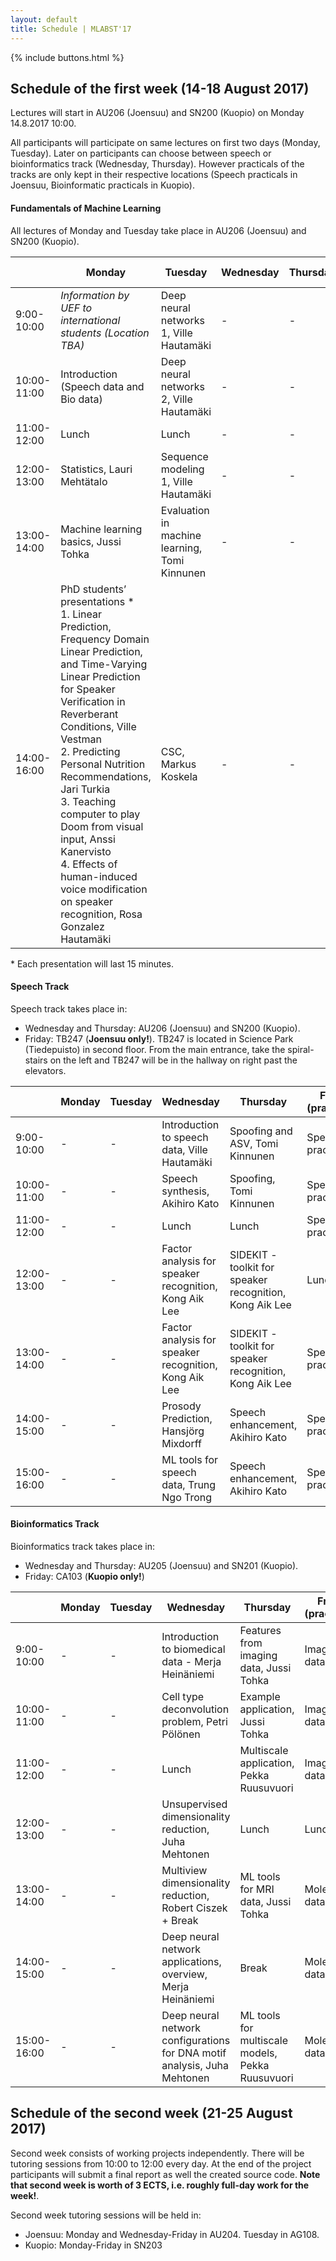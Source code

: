```yaml
---
layout: default
title: Schedule | MLABST'17
---
```


{% include buttons.html %}

## Schedule of the first week (14-18 August 2017)

Lectures will start in AU206 (Joensuu) and SN200 (Kuopio) on Monday 14.8.2017 10:00.

All participants will participate on same lectures on first two days (Monday, Tuesday). Later on participants can choose between speech or bioinformatics track (Wednesday, Thursday). However practicals of the tracks are only kept in their respective locations (Speech practicals in Joensuu, Bioinformatic practicals in Kuopio).

#### **Fundamentals of Machine Learning** 

All lectures of Monday and Tuesday take place in AU206 (Joensuu) and SN200 (Kuopio).

| | Monday | Tuesday | Wednesday | Thursday | Friday (practicals)
--- | ---  | ---     | ---       | ---      | ---
9:00-10:00 |  *Information by UEF to international students (Location TBA)* | Deep neural networks 1, Ville Hautamäki       | - | - | -
10:00-11:00 | Introduction (Speech data and Bio data)      | Deep neural networks 2, Ville Hautamäki       | - | - | -
11:00-12:00 | Lunch                                        | Lunch                                         | - | - | -
12:00-13:00 | Statistics, Lauri Mehtätalo                  | Sequence modeling 1, Ville Hautamäki          | - | - | -
13:00-14:00 | Machine learning basics, Jussi Tohka         | Evaluation in machine learning, Tomi Kinnunen | - | - | -
14:00-16:00 | PhD students’ presentations  \* <br> 1. Linear Prediction, Frequency Domain Linear Prediction, and Time-Varying Linear Prediction for Speaker Verification in Reverberant Conditions, Ville Vestman <br> 2. Predicting Personal Nutrition Recommendations, Jari Turkia <br> 3. Teaching computer to play Doom from visual input, Anssi Kanervisto <br> 4. Effects of human-induced voice modification on speaker recognition,  Rosa Gonzalez Hautamäki| CSC, Markus Koskela | - | - | -

\* Each presentation will last 15 minutes.

#### **Speech Track** 

Speech track takes place in: 

* Wednesday and Thursday: AU206 (Joensuu) and SN200 (Kuopio).
* Friday: TB247 (**Joensuu only!**). TB247 is located in Science Park (Tiedepuisto) in second floor. From the main entrance, take the spiral-stairs on the left and TB247 will be in the hallway on right past the elevators.

| | Monday | Tuesday | Wednesday | Thursday | Friday (practicals)
--- | ---  | ---     | ---       | ---      | ---
9:00-10:00  | - | - | Introduction to speech data, Ville Hautamäki | Spoofing and ASV, Tomi Kinnunen | Speech practicals 1
10:00-11:00 | - | - | Speech synthesis, Akihiro Kato | Spoofing, Tomi Kinnunen | Speech practicals 1
11:00-12:00 | - | - | Lunch | Lunch | Speech practicals 1
12:00-13:00 | - | - | Factor analysis for speaker recognition, Kong Aik Lee | SIDEKIT - toolkit for speaker recognition, Kong Aik Lee | Lunch
13:00-14:00 | - | - | Factor analysis for speaker recognition, Kong Aik Lee | SIDEKIT - toolkit for speaker recognition, Kong Aik Lee | Speech practicals 2
14:00-15:00 | - | - | Prosody Prediction, Hansjörg Mixdorff | Speech enhancement, Akihiro Kato | Speech practicals 2
15:00-16:00 | - | - | ML tools for speech data, Trung Ngo Trong | Speech enhancement, Akihiro Kato | Speech practicals 2
    

#### **Bioinformatics Track**

Bioinformatics track takes place in:

* Wednesday and Thursday: AU205 (Joensuu) and SN201 (Kuopio).
* Friday: CA103 (**Kuopio only!**)

| | Monday | Tuesday | Wednesday | Thursday | Friday (practicals)
--- | ---  | ---     | ---       | ---      | ---
9:00-10:00  | - | - | Introduction to biomedical data - Merja Heinäniemi | Features from imaging data, Jussi Tohka | Imaging data
10:00-11:00 | - | - | Cell type deconvolution problem, Petri Pölönen | Example application, Jussi Tohka | Imaging data
11:00-12:00 | - | - | Lunch | Multiscale application, Pekka Ruusuvuori| Imaging data
12:00-13:00 | - | - | Unsupervised dimensionality reduction, Juha Mehtonen | Lunch | Lunch
13:00-14:00 | - | - | Multiview dimensionality reduction, Robert Ciszek + Break | ML tools for MRI data, Jussi Tohka| Molecular data
14:00-15:00 | - | - | Deep neural network applications, overview, Merja Heinäniemi | Break | Molecular data
15:00-16:00 | - | - | Deep neural network configurations for DNA motif analysis, Juha Mehtonen | ML tools for multiscale models, Pekka Ruusuvuori | Molecular data

## Schedule of the second week (21-25 August 2017)
Second week consists of working projects independently. There will be tutoring sessions from 10:00 to 12:00 every day. 
At the end of the project participants will submit a final report as well the created source code.
**Note that second week is worth of 3 ECTS, i.e. roughly full-day work for the week!**.

Second week tutoring sessions will be held in:

* Joensuu: Monday and Wednesday-Friday in AU204. Tuesday in AG108.
* Kuopio: Monday-Friday in SN203
